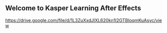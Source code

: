 ## Welcome to Kasper Learning After Effects

https://drive.google.com/file/d/1L3ZuXxdJlXL620kn1I2GTBloqmKuAsyc/view
